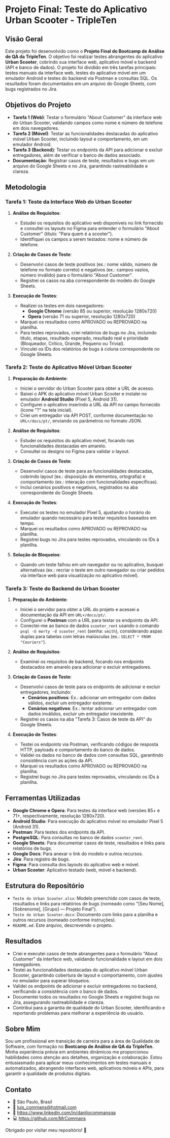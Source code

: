 # Projeto Final: Teste do Aplicativo Urban Scooter - TripleTen

## Visão Geral

Este projeto foi desenvolvido como o **Projeto Final do Bootcamp de Análise de QA da TripleTen**. O objetivo foi realizar testes abrangentes do aplicativo **Urban Scooter**, cobrindo sua interface web, aplicativo móvel e backend (API e banco de dados). O projeto foi dividido em três tarefas principais: testes manuais da interface web, testes do aplicativo móvel em um emulador Android e testes do backend via Postman e consultas SQL. Os resultados foram documentados em um arquivo do Google Sheets, com bugs registrados no Jira.

## Objetivos do Projeto

- **Tarefa 1 (Web)**: Testar o formulário "About Customer" da interface web do Urban Scooter, validando campos como nome e número de telefone em dois navegadores.
- **Tarefa 2 (Móvel)**: Testar as funcionalidades destacadas do aplicativo móvel Urban Scooter, incluindo layout e comportamento, em um emulador Android.
- **Tarefa 3 (Backend)**: Testar os endpoints da API para adicionar e excluir entregadores, além de verificar o banco de dados associado.
- **Documentação**: Registrar casos de teste, resultados e bugs em um arquivo do Google Sheets e no Jira, garantindo rastreabilidade e clareza.

## Metodologia

### Tarefa 1: Teste da Interface Web do Urban Scooter

1. **Análise de Requisitos**:
   - Estudei os requisitos do aplicativo web disponíveis no link fornecido e consultei os layouts no Figma para entender o formulário "About Customer" (título: "Para quem é a scooter").
   - Identifiquei os campos a serem testados: nome e número de telefone.

2. **Criação de Casos de Teste**:
   - Desenvolvi casos de teste positivos (ex.: nome válido, número de telefone no formato correto) e negativos (ex.: campos vazios, número inválido) para o formulário "About Customer".
   - Registrei os casos na aba correspondente do modelo do Google Sheets.

3. **Execução de Testes**:
   - Realizei os testes em dois navegadores:
     - **Google Chrome** (versão 85 ou superior, resolução 1280x720)
     - **Opera** (versão 71 ou superior, resolução 1280x720)
   - Marquei os resultados como APROVADO ou REPROVADO na planilha.
   - Para testes reprovados, criei relatórios de bugs no Jira, incluindo título, etapas, resultado esperado, resultado real e prioridade (Bloqueador, Crítico, Grande, Pequeno ou Trivial).
   - Vinculei os IDs dos relatórios de bugs à coluna correspondente no Google Sheets.

### Tarefa 2: Teste do Aplicativo Móvel Urban Scooter

1. **Preparação do Ambiente**:
   - Iniciei o servidor do Urban Scooter para obter a URL de acesso.
   - Baixei o APK do aplicativo móvel Urban Scooter e instalei no emulador **Android Studio** (Pixel 5, Android 31).
   - Configurei o aplicativo inserindo a URL da API no campo fornecido (ícone "?" na tela inicial).
   - Criei um entregador via API POST, conforme documentação no `URL+/docs/pt/`, enviando os parâmetros no formato JSON.

2. **Análise de Requisitos**:
   - Estudei os requisitos do aplicativo móvel, focando nas funcionalidades destacadas em amarelo.
   - Consultei os designs no Figma para validar o layout.

3. **Criação de Casos de Teste**:
   - Desenvolvi casos de teste para as funcionalidades destacadas, cobrindo layout (ex.: disposição de elementos, ortografia) e comportamento (ex.: interação com funcionalidades específicas).
   - Incluí cenários positivos e negativos, registrados na aba correspondente do Google Sheets.

4. **Execução de Testes**:
   - Executei os testes no emulador Pixel 5, ajustando o horário do emulador quando necessário para testar requisitos baseados em tempo.
   - Marquei os resultados como APROVADO ou REPROVADO na planilha.
   - Registrei bugs no Jira para testes reprovados, vinculando os IDs à planilha.

5. **Solução de Bloqueios**:
   - Quando um teste falhou em um navegador ou no aplicativo, busquei alternativas (ex.: recriar o teste em outro navegador ou criar pedidos via interface web para visualização no aplicativo móvel).

### Tarefa 3: Teste do Backend do Urban Scooter

1. **Preparação do Ambiente**:
   - Iniciei o servidor para obter a URL do projeto e acessei a documentação da API em `URL+/docs/pt/`.
   - Configurei o **Postman** com a URL para testar os endpoints da API.
   - Conectei-me ao banco de dados `scooter_rent` usando o comando `psql -U morty -d scooter_rent` (senha: `smith`), considerando aspas duplas para tabelas com letras maiúsculas (ex.: `SELECT * FROM "Couriers"`).

2. **Análise de Requisitos**:
   - Examinei os requisitos de backend, focando nos endpoints destacados em amarelo para adicionar e excluir entregadores.

3. **Criação de Casos de Teste**:
   - Desenvolvi casos de teste para os endpoints de adicionar e excluir entregadores, incluindo:
     - **Cenários positivos**: Ex.: adicionar um entregador com dados válidos, excluir um entregador existente.
     - **Cenários negativos**: Ex.: tentar adicionar um entregador com dados inválidos, excluir um entregador inexistente.
   - Registrei os casos na aba "Tarefa 3: Casos de teste da API" do Google Sheets.

4. **Execução de Testes**:
   - Testei os endpoints via Postman, verificando códigos de resposta HTTP, payloads e comportamento do banco de dados.
   - Validei os dados no banco de dados com consultas SQL, garantindo consistência com as ações da API.
   - Marquei os resultados como APROVADO ou REPROVADO na planilha.
   - Registrei bugs no Jira para testes reprovados, vinculando os IDs à planilha.

## Ferramentas Utilizadas

- **Google Chrome e Opera**: Para testes da interface web (versões 85+ e 71+, respectivamente, resolução 1280x720).
- **Android Studio**: Para execução do aplicativo móvel no emulador Pixel 5 (Android 31).
- **Postman**: Para testes dos endpoints da API.
- **PostgreSQL**: Para consultas no banco de dados `scooter_rent`.
- **Google Sheets**: Para documentar casos de teste, resultados e links para relatórios de bugs.
- **Google Docs**: Para anexar o link do modelo e outros recursos.
- **Jira**: Para registro de bugs.
- **Figma**: Para consulta dos layouts do aplicativo web e móvel.
- **Urban Scooter**: Aplicativo testado (web, móvel e backend).

## Estrutura do Repositório

- `Teste do Urban Scooter.xlsx`: Modelo preenchido com casos de teste, resultados e links para relatórios de bugs (nomeado como "[Seu Nome], [Sobrenome], [Grupo] — Projeto Final").
- `Teste do Urban Scooter.docx`: Documento com links para a planilha e outros recursos (nomeado conforme instruções).
- `README.md`: Este arquivo, descrevendo o projeto.

## Resultados

- Criei e executei casos de teste abrangentes para o formulário "About Customer" da interface web, validando funcionalidade e layout em dois navegadores.
- Testei as funcionalidades destacadas do aplicativo móvel Urban Scooter, garantindo cobertura de layout e comportamento, com ajustes no emulador para superar bloqueios.
- Validei os endpoints de adicionar e excluir entregadores no backend, verificando a consistência com o banco de dados.
- Documentei todos os resultados no Google Sheets e registrei bugs no Jira, assegurando rastreabilidade e clareza.
- Contribuí para a garantia de qualidade do Urban Scooter, identificando e reportando problemas para melhorar a experiência do usuário.

## Sobre Mim

Sou um profissional em transição de carreira para a área de Qualidade de Software, com formação no **Bootcamp de Análise de QA da TripleTen**. Minha experiência prévia em ambientes dinâmicos me proporcionou habilidades como atenção aos detalhes, organização e colaboração. Estou entusiasmado para aplicar meus conhecimentos em testes manuais e automatizados, abrangendo interfaces web, aplicativos móveis e APIs, para garantir a qualidade de produtos digitais.

## Contato

- 📍 São Paulo, Brasil
- 📧 luis_commans@hotmail.com
- 🔗 https://www.linkedin.com/in/danilocommansqa
- 💻 https://github.com/MrCommans

Obrigado por visitar meu repositório! 🛵
